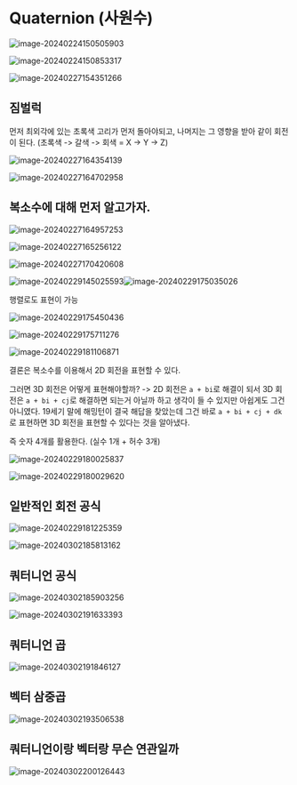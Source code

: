 # Quaternion (사원수)

![image-20240224150505903](../../../image/image-20240224150505903.png)

![image-20240224150853317](../../../image/image-20240224150853317.png)

![image-20240227154351266](../../../image/image-20240227154351266.png)

## 짐벌럭

먼저 최외각에 있는 초록색 고리가 먼저 돌아야되고, 나머지는 그 영향을 받아 같이 회전이 된다. (초록색 -> 갈색 -> 회색 = X -> Y -> Z)

![image-20240227164354139](../../../image/image-20240227164354139.png)

![image-20240227164702958](../../../image/image-20240227164702958.png)

## 복소수에 대해 먼저 알고가자.

![image-20240227164957253](../../../image/image-20240227164957253.png)

![image-20240227165256122](../../../image/image-20240227165256122.png)

![image-20240227170420608](../../../image/image-20240227170420608.png)

![image-20240229145025593](../../../image/image-20240229145025593.png)![image-20240229175035026](../../../image/image-20240229175035026.png)

행렬로도 표현이 가능

![image-20240229175450436](../../../image/image-20240229175450436.png)

![image-20240229175711276](../../../image/image-20240229175711276.png)

![image-20240229181106871](../../../image/image-20240229181106871.png)

결론은 복소수를 이용해서 2D 회전을 표현할 수 있다.

그러면 3D 회전은 어떻게 표현해야할까? -> 2D 회전은 `a + bi`로 해결이 되서 3D 회전은 `a + bi + cj`로 해결하면 되는거 아닐까 하고 생각이 들 수 있지만 아쉽게도 그건 아니였다. 19세기 말에 해밍턴이 결국 해답을 찾았는데 그건 바로 `a + bi + cj + dk` 로 표현하면 3D 회전을 표현할 수 있다는 것을 알아냈다.

즉 숫자 4개를 활용한다. (실수 1개 + 허수 3개)

![image-20240229180025837](../../../image/image-20240229180025837.png)

![image-20240229180029620](../../../image/image-20240229180029620.png)

## 일반적인 회전 공식

![image-20240229181225359](../../../image/image-20240229181225359.png)

![image-20240302185813162](../../../image/image-20240302185813162.png)

## 쿼터니언 공식

![image-20240302185903256](../../../image/image-20240302185903256.png)

![image-20240302191633393](../../../image/image-20240302191633393.png)

## 쿼터니언 곱

![image-20240302191846127](../../../image/image-20240302191846127.png)

## 벡터 삼중곱

![image-20240302193506538](../../../image/image-20240302193506538.png)

## 쿼터니언이랑 벡터랑 무슨 연관일까

![image-20240302200126443](../../../image/image-20240302200126443.png)
